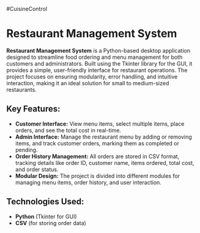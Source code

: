 #CuisineControl

<h1>Restaurant Management System</h1>

<p><strong>Restaurant Management System</strong> is a Python-based desktop application designed to streamline food ordering and menu management for both customers and administrators. Built using the Tkinter library for the GUI, it provides a simple, user-friendly interface for restaurant operations. The project focuses on ensuring modularity, error handling, and intuitive interaction, making it an ideal solution for small to medium-sized restaurants.</p>

<h2>Key Features:</h2>
<ul>
    <li><strong>Customer Interface:</strong> View menu items, select multiple items, place orders, and see the total cost in real-time.</li>
    <li><strong>Admin Interface:</strong> Manage the restaurant menu by adding or removing items, and track customer orders, marking them as completed or pending.</li>
    <li><strong>Order History Management:</strong> All orders are stored in CSV format, tracking details like order ID, customer name, items ordered, total cost, and order status.</li>
    <li><strong>Modular Design:</strong> The project is divided into different modules for managing menu items, order history, and user interaction.</li>
</ul>

<h2>Technologies Used:</h2>
<ul>
    <li><strong>Python</strong> (Tkinter for GUI)</li>
    <li><strong>CSV</strong> (for storing order data)</li>
</ul>
